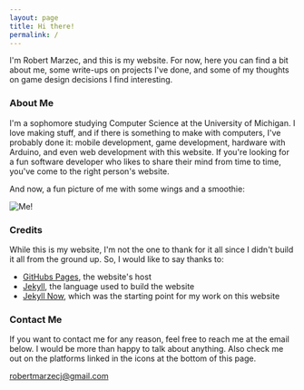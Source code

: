 ```yaml
---
layout: page
title: Hi there!
permalink: /
---
```


I'm Robert Marzec, and this is my website. For now, here you can find a bit
about me, some write-ups on projects I've done, and some of my thoughts on
game design decisions I find interesting.

### About Me

I'm a sophomore studying Computer Science at the University of Michigan. I love
making stuff, and if there is something to make with computers, I've probably
done it: mobile development, game development, hardware with Arduino, and even
web development with this website. If you're looking for a fun software
developer who likes to share their mind from time to time, you've come to the
right person's website.  

And now, a fun picture of me with some wings and a smoothie:

![Me!](images/about_picture.jpg)

### Credits

While this is my website, I'm not the one to thank for it all since I didn't
build it all from the ground up. So, I would like to say thanks to:
- [GitHubs Pages](https://pages.github.com/), the website's host
- [Jekyll](https://jekyllrb.com/), the language used to build the
website
- [Jekyll Now](https://github.com/barryclark/jekyll-now), which was the starting
point for my work on this website

### Contact Me

If you want to contact me for any reason, feel free to reach me at the email
below. I would be more than happy to talk about anything. Also check me out on
the platforms linked in the icons at the bottom of this page.

[robertmarzecj@gmail.com](mailto:robertmarzecj@gmail.com)

